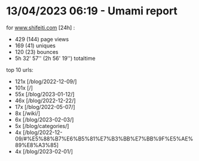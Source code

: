 # 13/04/2023 06:19 - Umami report
for www.shifeiti.com [24h] :

 - 429 (144) page views
 - 169 (41) uniques
 - 120 (23) bounces
 - 5h 32' 57'' (2h 56' 19'') totaltime


top 10 urls:
 - 121x [/blog/2022-12-09/]
 - 101x [/]
 - 55x [/blog/2023-01-12/]
 - 46x [/blog/2022-12-22/]
 - 17x [/blog/2022-05-07/]
 - 8x [/wiki/]
 - 6x [/blog/2023-02-03/]
 - 5x [/blog/categories/]
 - 4x [/blog/2022-12-09/#%E5%88%B7%E6%B5%81%E7%B3%BB%E7%BB%9F%E5%AE%89%E8%A3%85]
 - 4x [/blog/2023-02-01/]


